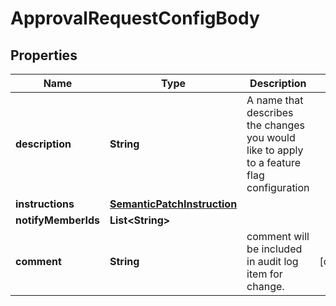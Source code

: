 
# ApprovalRequestConfigBody

## Properties
Name | Type | Description | Notes
------------ | ------------- | ------------- | -------------
**description** | **String** | A name that describes the changes you would like to apply to a feature flag configuration | 
**instructions** | [**SemanticPatchInstruction**](SemanticPatchInstruction.md) |  | 
**notifyMemberIds** | **List&lt;String&gt;** |  | 
**comment** | **String** | comment will be included in audit log item for change. |  [optional]



